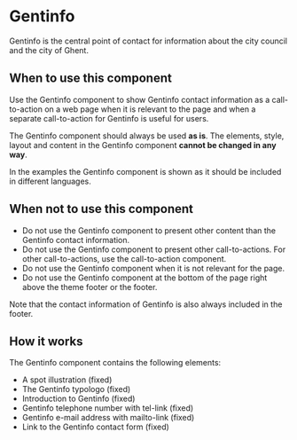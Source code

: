# Gentinfo

Gentinfo is the central point of contact for information about the city council and the city of Ghent.

## When to use this component

Use the Gentinfo component to show Gentinfo contact information as a call-to-action on a web page when it is relevant to the page and when a separate call-to-action for Gentinfo is useful for users.

The Gentinfo component should always be used **as is**. The elements, style, layout and content in the Gentinfo component **cannot be changed in any way**.

In the examples the Gentinfo component is shown as it should be included in different languages.

## When not to use this component

* Do not use the Gentinfo component to present other content than the Gentinfo contact information.
* Do not use the Gentinfo component to present other call-to-actions. For other call-to-actions, use the call-to-action component.
* Do not use the Gentinfo component when it is not relevant for the page.
* Do not use the Gentinfo component at the bottom of the page right above the theme footer or the footer.

Note that the contact information of Gentinfo is also always included in the footer.

## How it works

The Gentinfo component contains the following elements:

* A spot illustration (fixed)
* The Gentinfo typologo (fixed)
* Introduction to Gentinfo (fixed)
* Gentinfo telephone number with tel-link (fixed)
* Gentinfo e-mail address with mailto-link (fixed)
* Link to the Gentinfo contact form (fixed)
